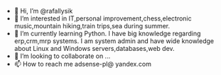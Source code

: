 - 👋 Hi, I’m @rafallysik
- 👀 I’m interested in IT,personal improvement,chess,electronic music,mountain hiking,train trips,sea during summer.
- 🌱 I’m currently learning Python. I have big knowledge regarding erp,crm,mrp systems. I am system admin and have wide knowledge about Linux and Windows servers,databases,web dev.
- 💞️ I’m looking to collaborate on ...
- 📫 How to reach me adsense-pl@ yandex.com

<!---
rafallysik/rafallysik is a ✨ special ✨ repository because its `README.md` (this file) appears on your GitHub profile.
You can click the Preview link to take a look at your changes.
--->
